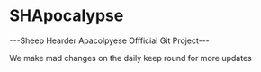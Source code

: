 # SHApocalypse

---Sheep Hearder Apacolpyese Offficial Git Project---

We make mad changes on the daily keep round for more updates
